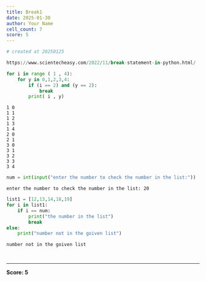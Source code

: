 ```yaml
---
title: Break1
date: 2025-01-30
author: Your Name
cell_count: 7
score: 5
---
```


```python
# created at 20250125
```


```python
https://www.scientecheasy.com/2022/11/break-statement-in-python.html/
```


```python
for i in range ( 1 , 4):
    for y in 0,1,2,3,4:
        if (i == 2) and (y == 2):
            break
        print( i , y)
```

    1 0
    1 1
    1 2
    1 3
    1 4
    2 0
    2 1
    3 0
    3 1
    3 2
    3 3
    3 4



```python
num = int(input("enter the number to check the number in the list:"))
```

    enter the number to check the number in the list: 20



```python
list1 = [12,13,14,18,19]
for i in list1:
    if i == num:
        print("the number in the list")
        break    
else:
    print("number not in the goiven list")
```

    number not in the goiven list



```python

```


```python

```


---
**Score: 5**